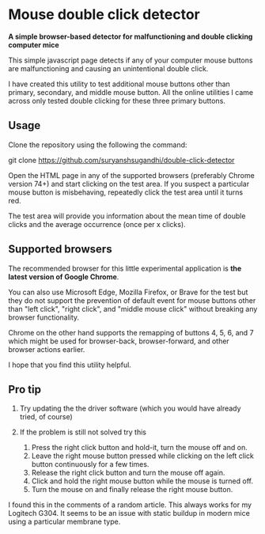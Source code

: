 # Mouse double click detector

**A simple browser-based detector for malfunctioning and double clicking computer mice**

This simple javascript page detects if any of your computer mouse buttons are malfunctioning and causing an unintentional double click.

I have created this utility to test additional mouse buttons other than primary, secondary, and middle mouse button. All the online utilities I came across only tested double clicking for these three primary buttons.

## Usage

Clone the repository using the following the command:

git clone https://github.com/suryanshsugandhi/double-click-detector

Open the HTML page in any of the supported browsers (preferably Chrome version 74+) and start clicking on the test area. If you suspect a particular mouse button is misbehaving, repeatedly click the test area until it turns red.

The test area will provide you information about the mean time of double clicks and the average occurrence (once per x clicks).

## Supported browsers

The recommended browser for this little experimental application is **the latest version of Google Chrome**.

You can also use Microsoft Edge, Mozilla Firefox, or Brave for the test but they do not support the prevention of default event for mouse buttons other than "left click", "right click", and "middle mouse click" without breaking any browser functionality.

Chrome on the other hand supports the remapping of buttons 4, 5, 6, and 7 which might be used for browser-back, browser-forward, and other browser actions earlier.

I hope that you find this utility helpful.

## Pro tip

1. Try updating the the driver software (which you would have already tried, of course)

2. If the problem is still not solved try this
   1. Press the right click button and hold-it, turn the mouse off and on.
   2. Leave the right mouse button pressed while clicking on the left click button continuously for a few times.
   3. Release the right click button and turn the mouse off again.
   4. Click and hold the right mouse button while the mouse is turned off.
   5. Turn the mouse on and finally release the right mouse button.

I found this in the comments of a random article. This always works for my Logitech G304. It seems to be an issue with static buildup in modern mice using a particular membrane type.
